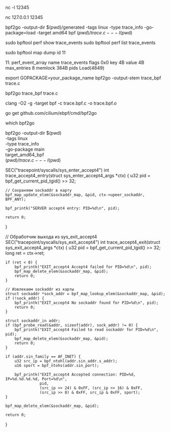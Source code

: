 nc -l 12345

nc 127.0.0.1 12345



bpf2go -output-dir $(pwd)/generated -tags linux -type trace_info -go-package=load -target amd64 bpf $(pwd)/trace.c -- -I$(pwd)


sudo bpftool perf show  trace_events
sudo bpftool perf list  trace_events

sudo bpftool map dump id 11




11: perf_event_array  name trace_events  flags 0x0
        key 4B  value 4B  max_entries 8  memlock 384B
        pids Load(4849)


export GOPACKAGE=your_package_name
bpf2go -output-stem trace_bpf trace.c

bpf2go trace_bpf trace.c



clang -O2 -g -target bpf -c trace.bpf.c -o trace.bpf.o

go get github.com/cilium/ebpf/cmd/bpf2go

which bpf2go


bpf2go -output-dir $(pwd) \
  -tags linux \
  -type trace_info \
  -go-package main \
  target_amd64_bpf \
  $(pwd)/trace.c -- -I$(pwd)


SEC("tracepoint/syscalls/sys_enter_accept4")
int trace_accept4_entry(struct sys_enter_accept4_args *ctx) {
    u32 pid = bpf_get_current_pid_tgid() >> 32;

    // Сохраняем sockaddr в карту
    bpf_map_update_elem(&sockaddr_map, &pid, ctx->upeer_sockaddr, BPF_ANY);

    bpf_printk("SERVER accept4 entry: PID=%d\n", pid);

    return 0;
}

// Обработчик выхода из sys_exit_accept4
SEC("tracepoint/syscalls/sys_exit_accept4")
int trace_accept4_exit(struct sys_exit_accept4_args *ctx) {
    u32 pid = bpf_get_current_pid_tgid() >> 32;
    long ret = ctx->ret;

    if (ret < 0) {
        bpf_printk("EXIT_accept4 Accept4 failed for PID=%d\n", pid);
        bpf_map_delete_elem(&sockaddr_map, &pid);
        return 0;
    }

    // Извлекаем sockaddr из карты
    struct sockaddr *sock_addr = bpf_map_lookup_elem(&sockaddr_map, &pid);
    if (!sock_addr) {
        bpf_printk("EXIT_accept4 No sockaddr found for PID=%d\n", pid);
        return 0;
    }

    struct sockaddr_in addr;
    if (bpf_probe_read(&addr, sizeof(addr), sock_addr) != 0) {
        bpf_printk("EXIT_accept4 Failed to read sockaddr for PID=%d\n", pid);
        bpf_map_delete_elem(&sockaddr_map, &pid);
        return 0;
    }

    if (addr.sin_family == AF_INET) {
        u32 src_ip = bpf_ntohl(addr.sin_addr.s_addr);
        u16 sport = bpf_ntohs(addr.sin_port);

        bpf_printk("EXIT_accept4 Accepted connection: PID=%d, IP=%d.%d.%d.%d, Port=%d\n",
                   pid,
                   (src_ip >> 24) & 0xFF, (src_ip >> 16) & 0xFF,
                   (src_ip >> 8) & 0xFF, src_ip & 0xFF, sport);
    }

    bpf_map_delete_elem(&sockaddr_map, &pid);

    return 0;
}

